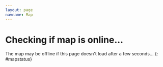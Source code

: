 ```yaml
---
layout: page
navname: Map
---
```


# Checking if map is online...

The map may be offline if this page doesn't load after a few seconds...
{: #mapstatus}

<div id="serverMap3d">

